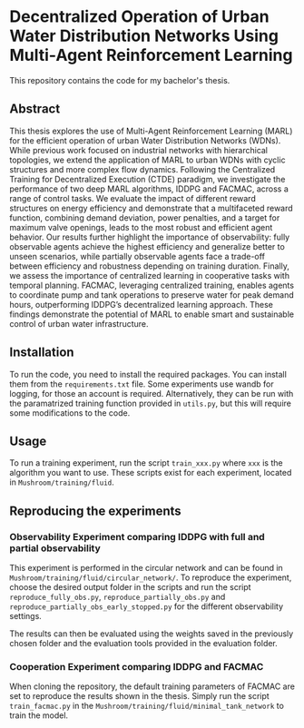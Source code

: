 # Decentralized Operation of Urban Water Distribution Networks Using Multi-Agent Reinforcement Learning

This repository contains the code for my bachelor's thesis. 

## Abstract
This thesis explores the use of Multi-Agent Reinforcement Learning (MARL) for the efficient operation of urban
Water Distribution Networks (WDNs). While previous work focused on industrial networks with hierarchical
topologies, we extend the application of MARL to urban WDNs with cyclic structures and more complex flow
dynamics. Following the Centralized Training for Decentralized Execution (CTDE) paradigm, we investigate
the performance of two deep MARL algorithms, IDDPG and FACMAC, across a range of control tasks.
We evaluate the impact of different reward structures on energy efficiency and demonstrate that a multifaceted
reward function, combining demand deviation, power penalties, and a target for maximum valve openings,
leads to the most robust and efficient agent behavior. Our results further highlight the importance of
observability: fully observable agents achieve the highest efficiency and generalize better to unseen scenarios,
while partially observable agents face a trade-off between efficiency and robustness depending on training
duration.
Finally, we assess the importance of centralized learning in cooperative tasks with temporal planning. FACMAC,
leveraging centralized training, enables agents to coordinate pump and tank operations to preserve water for
peak demand hours, outperforming IDDPG’s decentralized learning approach. These findings demonstrate the
potential of MARL to enable smart and sustainable control of urban water infrastructure.

## Installation
To run the code, you need to install the required packages. You can  install them from the `requirements.txt` file.
Some experiments use wandb for logging, for those an account is required. Alternatively, they can be run with the paramatrized
training function provided in `utils.py`, but this will require some modifications to the code.

## Usage
To run a training experiment, run the script `train_xxx.py` where `xxx` is the algorithm you want to use. 
These scripts exist for each experiment, located in `Mushroom/training/fluid`.

## Reproducing the experiments 
### Observability Experiment comparing IDDPG with full and partial observability
This experiment is performed in the circular network and can be found in `Mushroom/training/fluid/circular_network/`.
To reproduce the experiment, choose the desired output folder in the scripts and run the script `reproduce_fully_obs.py`,
`reproduce_partially_obs.py` and `reproduce_partially_obs_early_stopped.py` for the different observability settings.

The results can then be evaluated using the weights saved in the previously chosen folder and the evaluation tools provided in the evaluation folder.
### Cooperation Experiment comparing IDDPG and FACMAC
When cloning the repository, the default training parameters of FACMAC are set to reproduce the results shown in the thesis.
Simply run the script `train_facmac.py` in the `Mushroom/training/fluid/minimal_tank_network` to train the model.